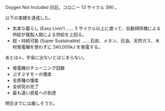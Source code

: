 Oxygen Not Included 日記。コロニー 13 サイクル 390 。

以下の実績を達成した。

- 気楽な暮らし (Easy Livin') …… 5 サイクル以上に渡って、自動掃除機による供給が複製人間による供給を上回る。
- 超・持続可能 (Super Sustainable) …… 石炭、メタン、石油、天然ガス、木材発電機を使わずに 240,000kJ を発電する。

あとは↓。宇宙に出ないとはじまらない。

- 発電機のチューニング回数
- ぷすぷすモーの懐柔
- 全原種の懐柔
- 全研究の完了
- 最も遠い惑星への到達

明日までには厳しそうだ。
